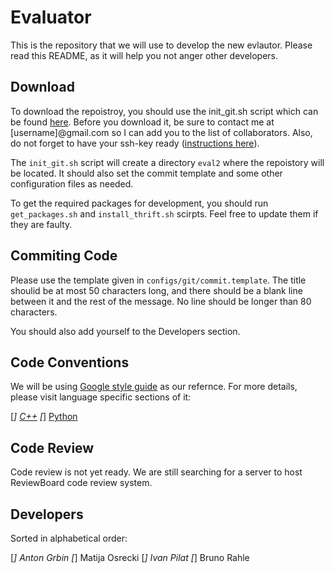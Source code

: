 Evaluator
=========

This is the repository that we will use to develop the new evlautor.
Please read this README, as it will help you not anger other developers.


Download
--------

To download the repoistroy, you should use the init_git.sh script which can be
found [here](https://github.com/brahle/eval2/tree/master/scripts/init_git.sh).
Before you download it, be sure to contact me at [username]@gmail.com so I can
add you to the list of collaborators. Also, do not forget to have your ssh-key
ready ([instructions here](http://help.github.com/linux-key-setup/)).

The `init_git.sh` script will create a directory `eval2` where the repoistory
will be located. It should also set the commit template and some other
configuration files as needed.

To get the required packages for development, you should run `get_packages.sh`
and `install_thrift.sh` scirpts. Feel free to update them if they are faulty.


Commiting Code
--------------

Please use the template given in `configs/git/commit.template`. The title
shoulid be at most 50 characters long, and there should be a blank line between
it and the rest of the message. No line should be longer than 80 characters.

You should also add yourself to the Developers section. 


Code Conventions
----------------

We will be using
[Google style guide](http://code.google.com/p/google-styleguide/) as our
refernce. For more details, please visit language specific sections of it:

[*] [C++](http://google-styleguide.googlecode.com/svn/trunk/cppguide.xml)
[*] [Python](http://google-styleguide.googlecode.com/svn/trunk/pyguide.html)


Code Review
-----------

Code review is not yet ready. We are still searching for a server to host
ReviewBoard code review system.


Developers
----------

Sorted in alphabetical order:

[*] Anton Grbin
[*] Matija Osrecki
[*] Ivan Pilat
[*] Bruno Rahle

